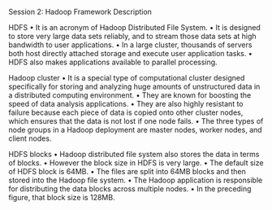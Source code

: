 Session 2: Hadoop Framework Description

HDFS 
•	It is an acronym of Hadoop Distributed File System.
•	It is designed to store very large data sets reliably, and to stream those data sets at high bandwidth to user applications.
•	In a large cluster, thousands of servers both host directly attached storage and execute user application tasks.
•	HDFS also makes applications available to parallel processing.

Hadoop cluster 
•	It is a special type of computational cluster designed specifically for storing and analyzing huge amounts of unstructured data in a distributed computing environment.
•	They are known for boosting the speed of data analysis applications.
•	 They are also highly resistant to failure because each piece of data is copied onto other cluster nodes, which ensures that the data is not lost if one node fails.
•	The three types of node groups in a Hadoop deployment are master nodes, worker nodes, and client nodes.

HDFS blocks 
•	Hadoop distributed file system also stores the data in terms of blocks. 
•	However the block size in HDFS is very large. 
•	The default size of HDFS block is 64MB. 
•	The files are split into 64MB blocks and then stored into the Hadoop file system. 
•	The Hadoop application is responsible for distributing the data blocks across multiple nodes. 
•	In the preceding figure, that block size is 128MB.
